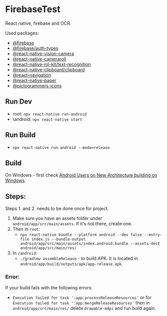 # FirebaseTest

React native, firebase and OCR.

Used packages:

- [@firebase](https://rnfirebase.io/)
- [@firebase/auth-types](https://www.npmjs.com/package/@firebase/auth-types)
- [@react-native-vision-camera](https://github.com/mrousavy/react-native-vision-camera)
- [@react-native-cameraroll](https://github.com/react-native-cameraroll/react-native-cameraroll)
- [@react-native-ml-kit/text-recognition](https://www.npmjs.com/package/@react-native-ml-kit/text-recognition?activeTab=readme)
- [@react-native-clipboard/clipboard](https://github.com/react-native-clipboard/clipboard)
- [@react-navigation](https://reactnative.dev/docs/navigation)
- [@react-native-paper](https://callstack.github.io/react-native-paper/docs/guides/getting-started/)
- [@pictogrammers-icons](https://pictogrammers.com/library/mdi/)

## Run Dev

- root: `npx react-native run-android`
- \android: `npx react-native start`

## Run Build

- `npx react-native run-android --mode=release`

## Build

On Windows - first check [Android Users on New Architecture building on Windows](https://reactnative.dev/architecture/bundled-hermes#android-users-on-new-architecture-building-on-windows).

## Steps:

Steps 1. and 2. needs to be done once for project.

1.  Make sure you have an assets folder under `android/app/src/main/assets`. If it's not there, create one.
2.  Then in `root`:
    - `npx react-native bundle --platform android --dev false --entry-file index.js --bundle-output android/app/src/main/assets/index.android.bundle --assets-dest android/app/src/main/res/`
3.  In `/android`:
    - `./gradlew assembleRelease` - to build APK. It is located in `android/app/build/outputs/apk/app-release.apk`.

### Error:

If your build fails with the following errors:

- `Execution failed for task ':app:processReleaseResources'` or for `Execution failed for task ':app:mergeReleaseResources'` then in `android/app/src/main/res/` delete `drawable-mdpi` and run build again.
